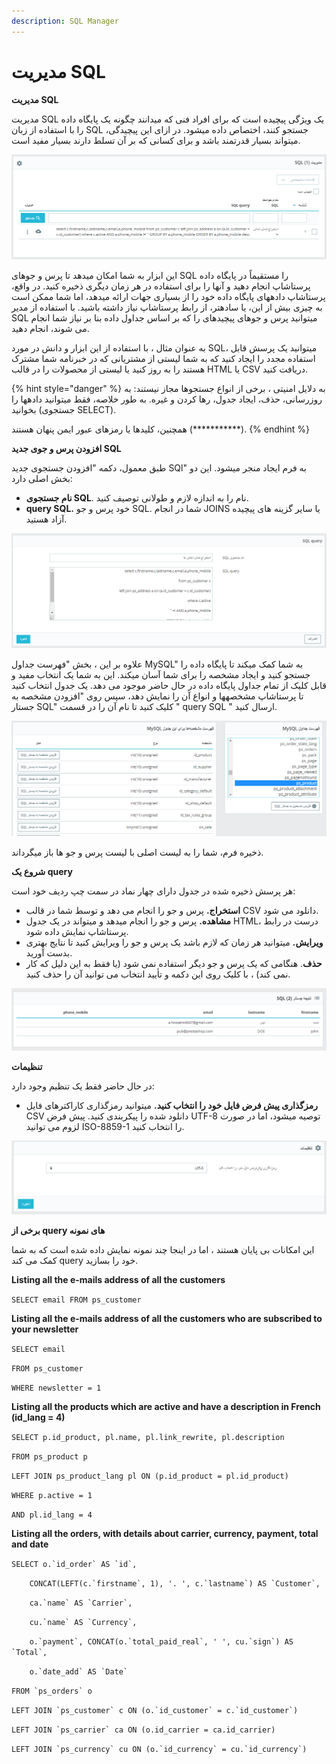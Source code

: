 ```yaml
---
description: SQL Manager
---
```


# مدیریت SQL

**مدیریت SQL**

مدیریت SQL یک ویژگی پیچیده است که برای افراد فنی که میدانند چگونه یک پایگاه داده را با استفاده از زبان SQL جستجو کنند، اختصاص داده میشود. در ازای این پیچیدگی، میتواند بسیار قدرتمند باشد و برای کسانی که بر آن تسلط دارند بسیار مفید است.

![](<../../../../.gitbook/assets/0 (75).png>)

این ابزار به شما امکان میدهد تا پرس و جوهای SQL را مستقیماً در پایگاه داده پرستاشاپ انجام دهید و آنها را برای استفاده در هر زمان دیگری ذخیره کنید. در واقع، پرستاشاپ دادههای پایگاه داده خود را از بسیاری جهات ارائه میدهد، اما شما ممکن است به چیزی بیش از این، یا سادهتر، از رابط پرستاشاپ نیاز داشته باشید. با استفاده از مدیر SQL میتوانید پرس و جوهای پیچیدهای را که بر اساس جداول داده بنا بر نیاز شما انجام می شوند، انجام دهید.

به عنوان مثال ، با استفاده از این ابزار و دانش در مورد SQL، میتوانید یک پرسش قابل استفاده مجدد را ایجاد کنید که به شما لیستی از مشتریانی که در خبرنامه شما مشترک هستند را به روز کنید یا لیستی از محصولات را در قالب HTML یا CSV دریافت کنید.

{% hint style="danger" %}
به دلایل امنیتی ، برخی از انواع جستجوها مجاز نیستند: به روزرسانی، حذف، ایجاد جدول، رها کردن و غیره. به طور خلاصه، فقط میتوانید دادهها را بخوانید (جستجوی SELECT).

همچنین، کلیدها یا رمزهای عبور ایمن پنهان هستند (\*\*\*\*\*\*\*\*\*\*\*).
{% endhint %}

**افزودن پرس و جوی جدید SQL**

طبق معمول، دکمه "افزودن جستجوی جدید SQl" به فرم ایجاد منجر میشود. این دو بخش اصلی دارد:

* **نام جستجوی SQL**. نام را به اندازه لازم و طولانی توصیف کنید.
* **query SQL.** خود پرس و جو SQL. شما در انجام JOINS یا سایر گزینه های پیچیده آزاد هستید.

![](<../../../../.gitbook/assets/1 (56).png>)

علاوه بر این ، بخش "فهرست جداول MySQL" به شما کمک میکند تا پایگاه داده را جستجو کنید و ایجاد مشخصه را برای شما آسان میکند. این به شما یک انتخاب مفید و قابل کلیک از تمام جداول پایگاه داده در حال حاضر موجود می دهد. یک جدول انتخاب کنید تا پرستاشاپ مشخصهها و انواع آن را نمایش دهد، سپس روی "افزودن مشخصه به جستار SQL" کلیک کنید تا نام آن را در قسمت " query SQL " ارسال کنید.

![](<../../../../.gitbook/assets/2 (35).png>)

ذخیره فرم، شما را به لیست اصلی با لیست پرس و جو ها باز میگرداند.

**شروع یک query**

هر پرسش ذخیره شده در جدول دارای چهار نماد در سمت چپ ردیف خود است:

* **استخراج.** پرس و جو را انجام می دهد و توسط شما در قالب CSV دانلود می شود.
* **مشاهده.** پرس و جو را انجام میدهد و میتواند در یک جدول HTML، درست در رابط پرستاشاپ نمایش داده شود.
* **ویرایش.** میتوانید هر زمان که لازم باشد یک پرس و جو را ویرایش کنید تا نتایج بهتری بدست آورید.
* **حذف**. هنگامی که یک پرس و جو دیگر استفاده نمی شود (یا فقط به این دلیل که کار نمی کند) ، با کلیک روی این دکمه و تأیید انتخاب می توانید آن را حذف کنید.

![](<../../../../.gitbook/assets/3 (18).png>)

**تنظیمات**

در حال حاضر فقط یک تنظیم وجود دارد:

* **رمزگذاری پیش فرض فایل خود را انتخاب کنید.** میتوانید رمزگذاری کاراکترهای فایل CSV دانلود شده را پیکربندی کنید. پیش فرض UTF-8 توصیه میشود، اما در صورت لزوم می توانید ISO-8859-1 را انتخاب کنید.

![](<../../../../.gitbook/assets/4 (9).png>)

**برخی از query های نمونه**

این امکانات بی پایان هستند ، اما در اینجا چند نمونه نمایش داده شده است که به شما کمک می کند query خود را بسازید.

**Listing all the e-mails address of all the customers**

`SELECT email FROM ps_customer`

**Listing all the e-mails address of all the customers who are subscribed to your newsletter**

`SELECT email`

`FROM ps_customer`

`WHERE newsletter = 1`

**Listing all the products which are active and have a description in French (id\_lang = 4)**

`SELECT p.id_product, pl.name, pl.link_rewrite, pl.description`

`FROM ps_product p`&#x20;

`LEFT JOIN ps_product_lang pl ON (p.id_product = pl.id_product)`

`WHERE p.active = 1`

`AND pl.id_lang = 4`

**Listing all the orders, with details about carrier, currency, payment, total and date**

``SELECT o.`id_order` AS `id`,``

``    CONCAT(LEFT(c.`firstname`, 1), '. ', c.`lastname`) AS `Customer`,``

``    ca.`name` AS `Carrier`,``

``    cu.`name` AS `Currency`,``

``    o.`payment`, CONCAT(o.`total_paid_real`, ' ', cu.`sign`) AS `Total`,``

``     o.`date_add` AS `Date` ``

``FROM `ps_orders` o``

``LEFT JOIN `ps_customer` c ON (o.`id_customer` = c.`id_customer`)``

``LEFT JOIN `ps_carrier` ca ON (o.id_carrier = ca.id_carrier)``

``LEFT JOIN `ps_currency` cu ON (o.`id_currency` = cu.`id_currency`)``

